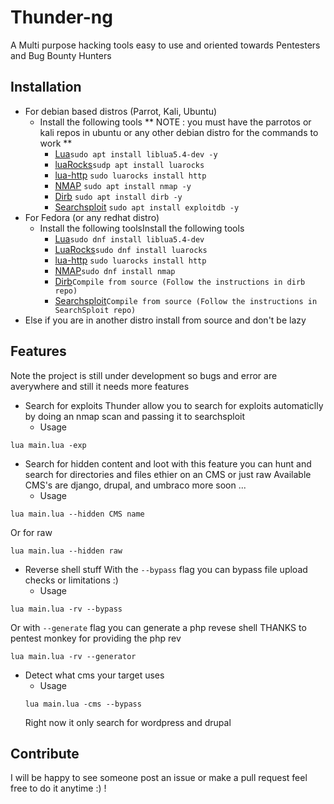 # Thunder-ng
A Multi purpose hacking tools easy to use and oriented towards Pentesters and Bug Bounty Hunters
## Installation
* For debian based distros (Parrot, Kali, Ubuntu)
  * Install the following tools ** NOTE : you must have the parrotos or kali repos in ubuntu or any other debian distro for the commands to work **
    * [Lua](https://github.com/lua/lua)```sudo apt install liblua5.4-dev -y```
    * [luaRocks](https://luarocks.org)```sudp apt install luarocks```
    * [lua-http](https://daurnimator.github.io/lua-http/0.2/) ```sudo luarocks install http```
    * [NMAP](https://github.com/nmap/nmap) ```sudo apt install nmap -y```
    * [Dirb](https://github.com/v0re/dirb) ```sudo apt install dirb -y```
    * [Searchsploit](https://github.com/andreafioraldi/cve_searchsploit) ```sudo apt install exploitdb -y```
* For Fedora (or any redhat distro)
  * Install the following toolsInstall the following tools
    * [Lua](https://github.com/lua/lua)```sudo dnf install liblua5.4-dev```
    * [LuaRocks](https://luarocks.org)```sudo dnf install luarocks```
    * [lua-http](https://daurnimator.github.io/lua-http/0.2/) ```sudo luarocks install http```
    * [NMAP](https://github.com/nmap/nmap)```sudo dnf install nmap```
    * [Dirb](https://github.com/v0re/dirb)```Compile from source (Follow the instructions in dirb repo)```
    * [Searchsploit](https://github.com/andreafioraldi/cve_searchsploit)```Compile from source (Follow the instructions in SearchSploit repo)``` 
* Else if you are in another distro install from source and don't be lazy
## Features
Note the project is still under development so bugs and error are averywhere and still it needs more features
* Search for exploits
Thunder allow you to search for exploits automaticlly by doing an nmap scan and passing it to searchsploit
  * Usage
```
lua main.lua -exp
```
* Search for hidden content and loot
with this feature you can hunt and search for directories and files ethier on an CMS or just raw Available CMS's are django, drupal, and umbraco more soon ...
  * Usage
```
lua main.lua --hidden CMS name 
```
Or for raw
```
lua main.lua --hidden raw
```
* Reverse shell stuff
With the ```--bypass``` flag you can bypass file upload checks or limitations :)
  * Usage
```
lua main.lua -rv --bypass
 ```
Or with ```--generate``` flag you can generate a php revese shell THANKS to pentest monkey for providing the php rev
```
lua main.lua -rv --generator
```
* Detect what cms your target uses
  * Usage
  ```
  lua main.lua -cms --bypass
  ```
  Right now it only search for wordpress and drupal
## Contribute
I will be happy to see someone post an issue or make a pull request feel free to do it anytime :) !

